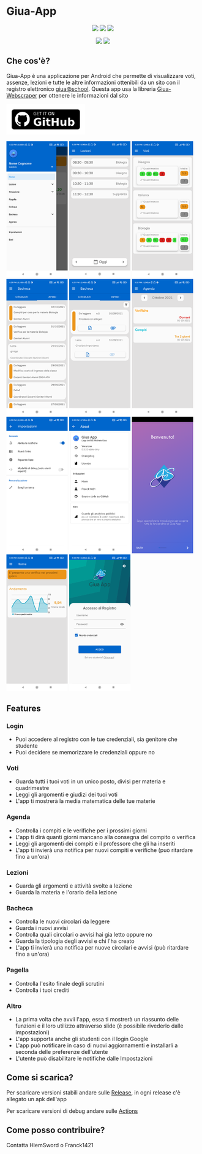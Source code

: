 # Giua-App


<p align='center'>
  <a href='https://github.com/Giua-app/Giua-App/blob/master/LICENSE'><img src='https://img.shields.io/github/license/Giua-app/Giua-App'/></a>
  <img src='https://img.shields.io/github/v/tag/Giua-app/Giua-App?label=version&include_prereleases&color=success'/>
  <a href='https://github.com/Giua-app/Giua-App/actions/workflows/main.yml'><img src='https://github.com/Giua-app/Giua-App/actions/workflows/build_on_release.yml/badge.svg'/></a>
</p>

<p align='center'>
  <img src='https://img.shields.io/badge/In--app%20giua--webscraper-v1.1.15--beta-orange'/>
  <a href='https://github.com/Giua-app/Giua-Webscraper'><img src='https://img.shields.io/github/v/release/Giua-app/Giua-Webscraper?color=success&include_prereleases&label=Github%20giua-webscraper'/></a>
</p>


## Che cos'è?
Giua-App è una applicazione per Android che permette di visualizzare voti, assenze, lezioni e tutte le altre informazioni ottenibili da un sito con il registro elettronico [giua@school](https://github.com/trinko/giuaschool#giuaschool).
Questa app usa la libreria [Giua-Webscraper](https://github.com/Giua-app/Giua-Webscraper) per ottenere le informazioni dal sito

[<img src="readme-assets/get-it-on-github.png" alt="Get it on GitHub" height="80">](https://github.com/Giua-app/Giua-App/releases)

[<img src="readme-assets/0.png" width=160>](readme-assets/0.png)
[<img src="readme-assets/1.png" width=160>](readme-assets/1.png)
[<img src="readme-assets/2.png" width=160>](readme-assets/2.png)
[<img src="readme-assets/3.png" width=160>](readme-assets/3.png)
[<img src="readme-assets/4.png" width=160>](readme-assets/4.png)
[<img src="readme-assets/5.png" width=160>](readme-assets/5.png)
[<img src="readme-assets/6.png" width=160>](readme-assets/6.png)
[<img src="readme-assets/7.png" width=160>](readme-assets/7.png)
[<img src="readme-assets/8.png" width=160>](readme-assets/8.png)
[<img src="readme-assets/9.png" width=160>](readme-assets/9.png)
[<img src="readme-assets/10.png" width=160>](readme-assets/10.png)

## Features

### Login
- Puoi accedere al registro con le tue credenziali, sia genitore che studente
- Puoi decidere se memorizzare le credenziali oppure no
### Voti
- Guarda tutti i tuoi voti in un unico posto, divisi per materia e quadrimestre
- Leggi gli argomenti e giudizi dei tuoi voti
- L'app ti mostrerà la media matematica delle tue materie
### Agenda
- Controlla i compiti e le verifiche per i prossimi giorni
- L'app ti dirà quanti giorni mancano alla consegna del compito o verifica
- Leggi gli argomenti dei compiti e il professore che gli ha inseriti
- L'app ti invierà una notifica per nuovi compiti e verifiche (può ritardare fino a un'ora)
### Lezioni
- Guarda gli argomenti e attività svolte a lezione
- Guarda la materia e l'orario della lezione
### Bacheca
- Controlla le nuovi circolari da leggere
- Guarda i nuovi avvisi
- Controlla quali circolari o avvisi hai gia letto oppure no
- Guarda la tipologia degli avvisi e chi l'ha creato
- L'app ti invierà una notifica per nuove circolari e avvisi (può ritardare fino a un'ora)
### Pagella
- Controlla l'esito finale degli scrutini 
- Controlla i tuoi crediti
### Altro
- La prima volta che avvii l'app, essa ti mostrerà un riassunto delle funzioni e il loro utilizzo attraverso slide (è possibile rivederlo dalle impostazioni)
- L'app supporta anche gli studenti con il login Google
- L'app può notificare in caso di nuovi aggiornamenti e installarli a seconda delle preferenze dell'utente
- L'utente può disabilitare le notifiche dalle Impostazioni

## Come si scarica?
Per scaricare versioni stabili andare sulle [Release](https://github.com/Giua-app/Giua-App/releases), in ogni release c'è allegato un apk dell'app

Per scaricare versioni di debug andare sulle [Actions](https://github.com/Giua-app/Giua-App/actions/workflows/build_on_commit.yml)

## Come posso contribuire?
Contatta HiemSword o Franck1421

